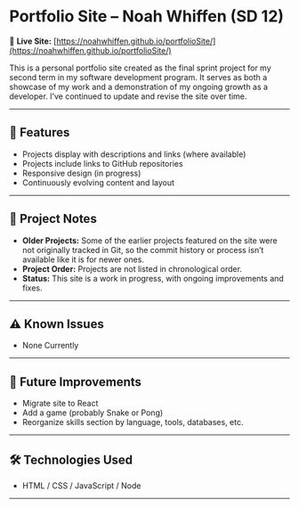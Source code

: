 # Portfolio Site – Noah Whiffen (SD 12)

📍 **Live Site:** [https://noahwhiffen.github.io/portfolioSite/](https://noahwhiffen.github.io/portfolioSite/)

This is a personal portfolio site created as the final sprint project for my second term in my software development program. It serves as both a showcase of my work and a demonstration of my ongoing growth as a developer. I’ve continued to update and revise the site over time.

---

## 🚀 Features

- Projects display with descriptions and links (where available)
- Projects include links to GitHub repositories
- Responsive design (in progress)
- Continuously evolving content and layout

---

## 📁 Project Notes

- **Older Projects:** Some of the earlier projects featured on the site were not originally tracked in Git, so the commit history or process isn’t available like it is for newer ones.
- **Project Order:** Projects are not listed in chronological order.
- **Status:** This site is a work in progress, with ongoing improvements and fixes.

---

## ⚠️ Known Issues

- None Currently

---

## 📌 Future Improvements

- Migrate site to React
- Add a game (probably Snake or Pong)
- Reorganize skills section by language, tools, databases, etc.

---

## 🛠️ Technologies Used

- HTML / CSS / JavaScript / Node

---